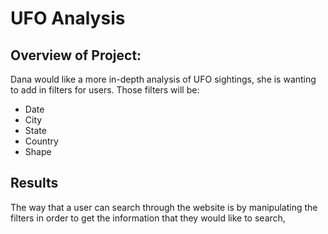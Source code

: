 # UFO Analysis
## Overview of Project:
Dana would like a more in-depth analysis of UFO sightings, she is wanting to add in filters for users. Those filters will be:
  - Date
  - City
  - State
  - Country
  - Shape
## Results
The way that a user can search through the website is by manipulating the filters in order to get the information that they would like to search, 
